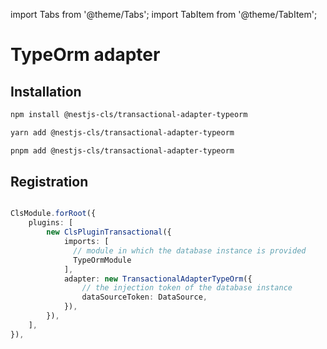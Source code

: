import Tabs from '@theme/Tabs';
import TabItem from '@theme/TabItem';

# TypeOrm adapter

## Installation

<Tabs>
<TabItem value="npm" label="npm" default>

```bash
npm install @nestjs-cls/transactional-adapter-typeorm
```

</TabItem>
<TabItem value="yarn" label="yarn">

```bash
yarn add @nestjs-cls/transactional-adapter-typeorm
```

</TabItem>
<TabItem value="pnpm" label="pnpm">

```bash
pnpm add @nestjs-cls/transactional-adapter-typeorm
```

</TabItem>
</Tabs>

## Registration

```ts

ClsModule.forRoot({
    plugins: [
        new ClsPluginTransactional({
            imports: [
              // module in which the database instance is provided
              TypeOrmModule
            ],
            adapter: new TransactionalAdapterTypeOrm({
                // the injection token of the database instance
                dataSourceToken: DataSource,
            }),
        }),
    ],
}),
```
